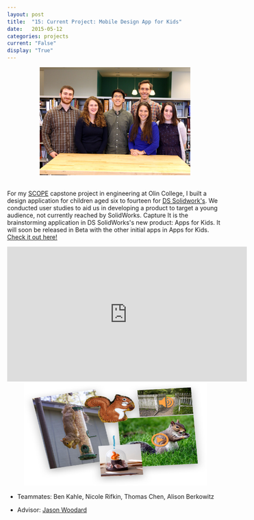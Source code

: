 ```yaml
---
layout: post
title:  "15: Current Project: Mobile Design App for Kids"
date:   2015-05-12
categories: projects
current: "False"
display: "True"
---
```


<center><img src="images/projects/scopeTeamPhoto.jpg" width="70%"></center><br>


For my <a href="http://www.olin.edu/collaborate/scope/projects/2015-16/Dassault/">SCOPE</a> capstone project in engineering at Olin College, I built a design application for children aged six to fourteen for <a href="http://www.3ds.com//">DS Solidwork's</a>. We conducted user studies to aid us in developing a product to target a young audience, not currently reached by SolidWorks. Capture It is the brainstorming application in DS SolidWorks's new product: Apps for Kids. It will soon be released in Beta with the other initial apps in Apps for Kids. [Check it out here!](http://appsforkids.solidworks.com/)
<center><iframe width="560" height="315" src="https://www.youtube.com/embed/a6VIWL35mvo" frameborder="0" allowfullscreen></iframe></center>
<center><img width="427" height="240" src="images/projects/capture-img.png" /></center>

* Teammates: Ben Kahle, Nicole Rifkin, Thomas Chen, Alison Berkowitz

* Advisor: [Jason Woodard](http://www.olin.edu/faculty/profile/c-jason-woodard/)
